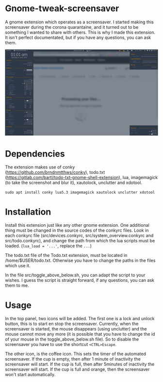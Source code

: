 # Gnome-tweak-screensaver
A gnome extension which operates as a screensaver. I started making this screensaver during the corona quarantaine, and it turned out to be something I wanted to share with others. This is why I made this extension. It isn't perfect documentated, but if you have any questions, you can ask them. 

<p align="center"><img src="Screenshot from 2020-06-06 01-01-57.png"></p>

# Dependencies
The extension makes use of conky (https://github.com/brndnmtthws/conky), todo.txt (https://gitlab.com/bartl/todo-txt-gnome-shell-extension), lua, imagemagick (to take the screenshot and blur it), xautolock, unclutter and xdotool. 

`sudo apt install conky lua5.3 imagemagick xautolock unclutter xdotool`

# Installation
Install this extension just like any other gnome extension. One additional thing must be changed in the source codes of the conkyrc files. Look in each conkyrc file (src/devices.conkyrc, src/system_overview.conkyrc and src/todo.conkyrc), and change the path from which the lua scripts must be loaded. (`lua_load = '...'`, replace the `...`)

The todo.txt file of the Todo.txt extension, must be located in /home/$USER/todo.txt. Otherwise you have to change the paths in the files which use it.

In the file src/toggle_above_below.sh, you can adapt the script to your wishes. I guess the script is straight forward, if any questions, you can ask them to me. 

# Usage
In the top panel, two icons will be added. The first one is a lock and unlock button, this is to start en stop the screensaver. Currently, when the screensaver is started, the mouse disappears (using unclutter) and the mouse cannot move any more (it is possible that you have to change the id of your mouse in the toggle_above_below.sh file). So to disable the screensaver you have to use the shortcut `<CTRL>Escape`. 

The other icon, is the coffee icon. This sets the timer of the automated screensaver. If the cup is empty, then after 1 minute of inactivity the screensaver will start. If the cup is full, then after 5minutes of inactivity the screensaver will start. If the cup is full and orange, then the screensaver won't start automatically.

